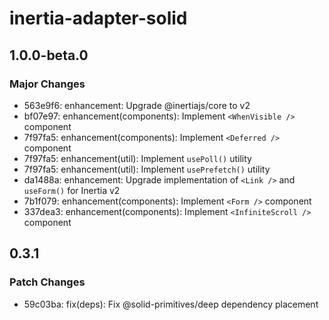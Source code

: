 # inertia-adapter-solid

## 1.0.0-beta.0

### Major Changes

- 563e9f6: enhancement: Upgrade @inertiajs/core to v2
- bf07e97: enhancement(components): Implement `<WhenVisible />` component
- 7f97fa5: enhancement(components): Implement `<Deferred />` component
- 7f97fa5: enhancement(util): Implement `usePoll()` utility
- 7f97fa5: enhancement(util): Implement `usePrefetch()` utility
- da1488a: enhancement: Upgrade implementation of `<Link />` and `useForm()` for Inertia v2
- 7b1f079: enhancement(components): Implement `<Form />` component
- 337dea3: enhancement(components): Implement `<InfiniteScroll />` component

## 0.3.1

### Patch Changes

- 59c03ba: fix(deps): Fix @solid-primitives/deep dependency placement

